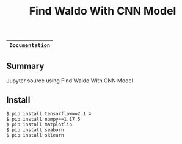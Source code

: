 <div align="center" style="padding:5% 0%">
    <h1>Find Waldo With CNN Model</h1>
</div>


**`Documentation`** |
------------------- |

## Summary
Jupyter source using Find Waldo With CNN Model

## Install
```
$ pip install tensorflow==2.1.4
$ pip install numpy==1.17.5
$ pip install matplotlib
$ pip install seaborn
$ pip install sklearn
```
